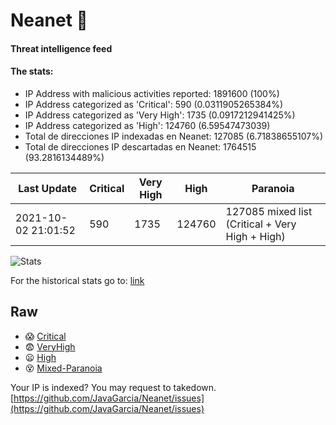 # Neanet :hocho:
#### Threat intelligence feed
#### The stats:

- IP Address with malicious activities reported: 1891600 (100%)
- IP Address categorized as 'Critical':  590 (0.0311905265384%)
- IP Address categorized as 'Very High':  1735 (0.0917212941425%)
- IP Address categorized as 'High':  124760 (6.59547473039)
- Total de direcciones IP indexadas en Neanet:  127085 (6.71838655107%)
- Total de direcciones IP descartadas en Neanet:  1764515 (93.2816134489%)

| Last Update | Critical | Very High | High | Paranoia |
| --- | --- | --- | --- | --- |
| 2021-10-02 21:01:52 | 590 | 1735 | 124760 | 127085 mixed list (Critical + Very High + High)|

![Stats](https://docs.google.com/spreadsheets/d/e/2PACX-1vSnaNMIXVabIpDJjufMlzH7poXnshF3mgd8Is1g9ytUEzVsP5my4Trn8f-xkoLLQ38xpL3HtmUexLo6/pubchart?oid=501124687&format=image)

For the historical stats go to: [link](/stats.csv)
## Raw
- :scream: [Critical](https://raw.githubusercontent.com/JavaGarcia/Neanet/master/blacklists/neanet_critical.txt)
- :fearful: [VeryHigh](https://raw.githubusercontent.com/JavaGarcia/Neanet/master/blacklists/neanet_veryHigh.txtt)
- :frowning: [High](https://raw.githubusercontent.com/JavaGarcia/Neanet/master/blacklists/neanet_high.txt)
- :dizzy_face: [Mixed-Paranoia](https://raw.githubusercontent.com/JavaGarcia/Neanet/master/blacklists/neanet_all.txt)


Your IP is indexed? You may request to takedown. [https://github.com/JavaGarcia/Neanet/issues](https://github.com/JavaGarcia/Neanet/issues)


































































































































































































































































































































































































































































































































































































































































































































































































































































































































































































































































































































































































































































































































































































































































































































































































































































































































































































































































































































































































































































































































































































































































































































































































































































































































































































































































































































































































































































































































































































































































































































































































































































































































































































































































































































































































































































































































































































































































































































































































































































































































































































































































































































































































































































































































































































































































































































































































































































































































































































































































































































































































































































































































































































































































































































































































































































































































































































































































































































































































































































































































































































































































































































































































































































































































































































































































































































































































































































































































































































































































































































































































































































































































































































































































































































































































































































































































































































































































































































































































































































































































































































































































































































































































































































































































































































































































































































































































































































































































































































































































































































































































































































































































































































